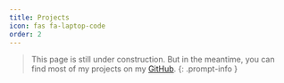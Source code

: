 ```yaml
---
title: Projects
icon: fas fa-laptop-code
order: 2
---
```


> This page is still under construction. But in the meantime, you can find most of my projects on my [GitHub](https://github.com/b3nk4n).
{: .prompt-info }

